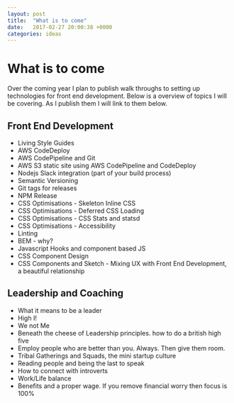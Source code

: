 ```yaml
---
layout: post
title:  "What is to come"
date:   2017-02-27 20:00:38 +0000
categories: ideas
---
```


# What is to come

Over the coming year I plan to publish walk throughs to setting up technologies for front end development. Below is
a overview of topics I will be covering. As I publish them I will link to them below.

## Front End Development

* Living Style Guides
* AWS CodeDeploy
* AWS CodePipeline and Git
* AWS S3 static site using AWS CodePipeline and CodeDeploy
* Nodejs Slack integration (part of your build process)
* Semantic Versioning
* Git tags for releases
* NPM Release
* CSS Optimisations - Skeleton Inline CSS
* CSS Optimisations - Deferred CSS Loading
* CSS Optimisations - CSS Stats and statsd
* CSS Optimisations - Accessibility
* Linting
* BEM - why?
* Javascript Hooks and component based JS
* CSS Component Design
* CSS Components and Sketch - Mixing UX with Front End Development, a beautiful relationship

## Leadership and Coaching

* What it means to be a leader
* High I!
* We not Me
* Beneath the cheese of Leadership principles. how to do a british high five
* Employ people who are better than you. Always. Then give them room.
* Tribal Gatherings and Squads, the mini startup culture
* Reading people and being the last to speak
* How to connect with introverts
* Work/Life balance
* Benefits and a proper wage. If you remove financial worry then focus is 100%
